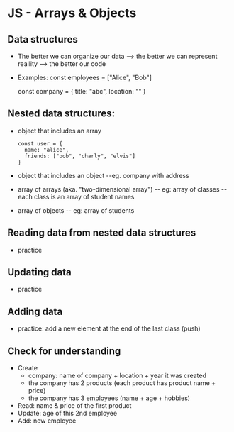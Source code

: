 

# JS - Arrays & Objects

<!--- 
Status: draft
-->



## Data structures
- The better we can organize our data --> the better we can represent reallity --> the better our code


- Examples:
	const employees = ["Alice", "Bob"]

	const company = { title: "abc", location: "" }




## Nested data structures:

- object that includes an array

  ```
  const user = {
    name: "alice",
    friends: ["bob", "charly", "elvis"]
  }
  ```

- object that includes an object --eg. company with address

- array of arrays (aka. "two-dimensional array") -- eg: array of classes -- each class is an array of student names

- array of objects -- eg: array of students



## Reading data from nested data structures
- practice

## Updating data
- practice

## Adding data
- practice: add a new element at the end of the last class (push)


## Check for understanding
- Create
  - company: name of company + location + year it was created
  - the company has 2 products (each product has product name + price)
  - the company has 3 employees (name + age + hobbies)
- Read: name & price of the first product
- Update: age of this 2nd employee
- Add: new employee

